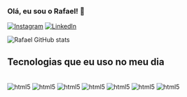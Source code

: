 
### Olá, eu sou o Rafael! 👋


[![Instagram](https://img.shields.io/badge/Instagram-E4405F?style=for-the-badge&logo=instagram&logoColor=white)](https://www.instagram.com/rafagomsz/)
[![LinkedIn](https://img.shields.io/badge/LinkedIn-0077B5?style=for-the-badge&logo=linkedin&logoColor=white)](https://www.linkedin.com/in/rafael-gomes-917835231/)


![Rafael GitHub stats](https://github-readme-stats.vercel.app/api?username=rafaelgmsz&show_icons=true&theme=radical)

## Tecnologias que eu uso no meu dia

<div style="display: inline_block"><br/>
   <img align="center" alt="html5" src= "https://img.shields.io/badge/HTML-239120?style=for-the-badge&logo=html5&logoColor=white">
    <img align="center" alt="html5" src= "https://img.shields.io/badge/CSS-239120?&style=for-the-badge&logo=css3&logoColor=white">
      <img align="center" alt="html5" src= "https://img.shields.io/badge/C%23-239120?style=for-the-badge&logo=c-sharp&logoColor=white">
        <img align="center" alt="html5" src= "https://img.shields.io/badge/JavaScript-F7DF1E?style=for-the-badge&logo=javascript&logoColor=black">
          <img align="center" alt="html5" src= "https://img.shields.io/badge/PHP-777BB4?style=for-the-badge&logo=php&logoColor=white">
            <img align="center" alt="html5" src= "https://img.shields.io/badge/Bootstrap-563D7C?style=for-the-badge&logo=bootstrap&logoColor=white">
                <img align="center" alt="html5" src= "https://img.shields.io/badge/MySQL-00000F?style=for-the-badge&logo=mysql&logoColor=white">
</div>
